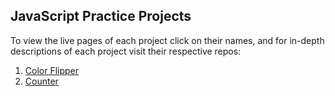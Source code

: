 ## JavaScript Practice Projects

To view the live pages of each project click on their names, and for in-depth descriptions of each project visit their respective repos:
1. [Color Flipper](https://akadwa-color-flipper.netlify.app/)
2. [Counter](https://akadwa-counter.netlify.app/)